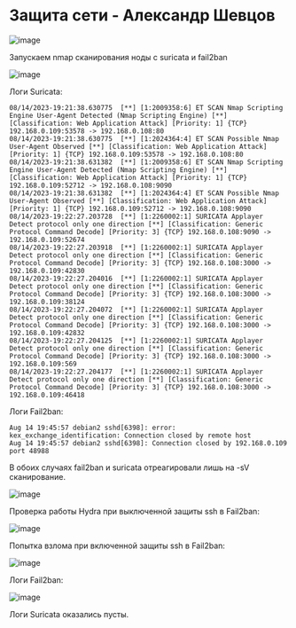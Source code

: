 # Защита сети - Александр Шевцов
![image](https://github.com/aztecprod/Protect-network/assets/25949605/13685f81-80d3-426f-b597-ad6351e093db)


Запускаем nmap сканирования ноды с suricata и fail2ban

![image](https://github.com/aztecprod/Protect-network/assets/25949605/9b2cfac7-b367-4765-bf12-952019d6decf)


Логи Suricata:

```
08/14/2023-19:21:38.630775  [**] [1:2009358:6] ET SCAN Nmap Scripting Engine User-Agent Detected (Nmap Scripting Engine) [**] [Classification: Web Application Attack] [Priority: 1] {TCP} 192.168.0.109:53578 -> 192.168.0.108:80
08/14/2023-19:21:38.630775  [**] [1:2024364:4] ET SCAN Possible Nmap User-Agent Observed [**] [Classification: Web Application Attack] [Priority: 1] {TCP} 192.168.0.109:53578 -> 192.168.0.108:80
08/14/2023-19:21:38.631382  [**] [1:2009358:6] ET SCAN Nmap Scripting Engine User-Agent Detected (Nmap Scripting Engine) [**] [Classification: Web Application Attack] [Priority: 1] {TCP} 192.168.0.109:52712 -> 192.168.0.108:9090
08/14/2023-19:21:38.631382  [**] [1:2024364:4] ET SCAN Possible Nmap User-Agent Observed [**] [Classification: Web Application Attack] [Priority: 1] {TCP} 192.168.0.109:52712 -> 192.168.0.108:9090
08/14/2023-19:22:27.203728  [**] [1:2260002:1] SURICATA Applayer Detect protocol only one direction [**] [Classification: Generic Protocol Command Decode] [Priority: 3] {TCP} 192.168.0.108:9090 -> 192.168.0.109:52674
08/14/2023-19:22:27.203918  [**] [1:2260002:1] SURICATA Applayer Detect protocol only one direction [**] [Classification: Generic Protocol Command Decode] [Priority: 3] {TCP} 192.168.0.108:3000 -> 192.168.0.109:42830
08/14/2023-19:22:27.204016  [**] [1:2260002:1] SURICATA Applayer Detect protocol only one direction [**] [Classification: Generic Protocol Command Decode] [Priority: 3] {TCP} 192.168.0.108:3000 -> 192.168.0.109:38124
08/14/2023-19:22:27.204072  [**] [1:2260002:1] SURICATA Applayer Detect protocol only one direction [**] [Classification: Generic Protocol Command Decode] [Priority: 3] {TCP} 192.168.0.108:3000 -> 192.168.0.109:42832
08/14/2023-19:22:27.204125  [**] [1:2260002:1] SURICATA Applayer Detect protocol only one direction [**] [Classification: Generic Protocol Command Decode] [Priority: 3] {TCP} 192.168.0.108:3000 -> 192.168.0.109:569
08/14/2023-19:22:27.204177  [**] [1:2260002:1] SURICATA Applayer Detect protocol only one direction [**] [Classification: Generic Protocol Command Decode] [Priority: 3] {TCP} 192.168.0.108:3000 -> 192.168.0.109:46418

```

Логи Fail2ban:

```
Aug 14 19:45:57 debian2 sshd[6398]: error: kex_exchange_identification: Connection closed by remote host
Aug 14 19:45:57 debian2 sshd[6398]: Connection closed by 192.168.0.109 port 48988
```

В обоих случаях fail2ban и suricata отреагировали лишь на -sV сканирование.

![image](https://github.com/aztecprod/Protect-network/assets/25949605/1d8abb60-f52a-4b39-8897-f2a8ac6f5f2b)


Проверка работы Hydra при выключенной защиты ssh в Fail2ban:

![image](https://github.com/aztecprod/Protect-network/assets/25949605/53f0ba80-abac-4e1e-9fd9-068ff17077d8)

Попытка взлома при включенной защиты ssh в Fail2ban:

![image](https://github.com/aztecprod/Protect-network/assets/25949605/e3ff926a-b736-46da-a849-824267d70b3b)

Логи Fail2ban:

![image](https://github.com/aztecprod/Protect-network/assets/25949605/9b788e2b-7c4f-416b-9527-9055971e0bdd)

Логи Suricata оказались пусты.
